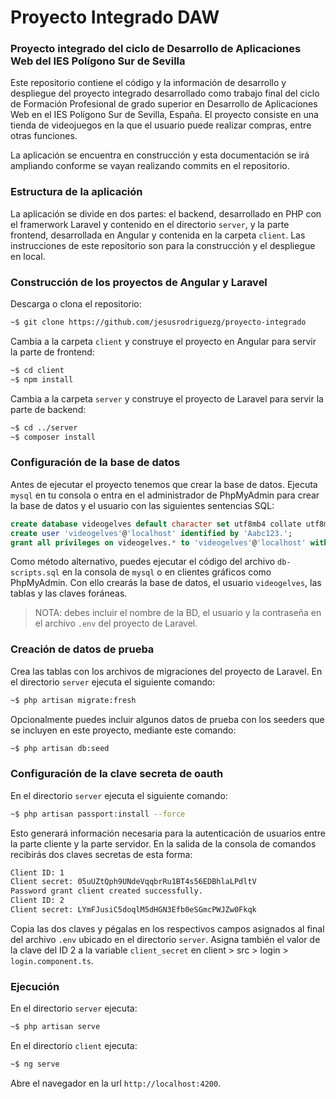 # Proyecto Integrado DAW
### Proyecto integrado del ciclo de Desarrollo de Aplicaciones Web del IES Polígono Sur de Sevilla

Este repositorio contiene el código y la información de desarrollo y despliegue del proyecto integrado desarrollado como trabajo final del ciclo de Formación Profesional de grado superior en Desarrollo de Aplicaciones Web en el IES Polígono Sur de Sevilla, España. El proyecto consiste en una tienda de videojuegos en la que el usuario puede realizar compras, entre otras funciones.

La aplicación se encuentra en construcción y esta documentación se irá ampliando conforme se vayan realizando commits en el repositorio.

### Estructura de la aplicación

La aplicación se divide en dos partes: el backend, desarrollado en PHP con el framerwork Laravel y contenido en el directorio ```server```, y la parte frontend, desarrollada en Angular y contenida en la carpeta ```client```. Las instrucciones de este repositorio son para la construcción y el despliegue en local.

### Construcción de los proyectos de Angular y Laravel

Descarga o clona el repositorio:

```sh
~$ git clone https://github.com/jesusrodriguezg/proyecto-integrado
```

Cambia a la carpeta ```client``` y construye el proyecto en Angular para servir la parte de frontend:

```sh
~$ cd client
~$ npm install
```

Cambia a la carpeta ```server``` y construye el proyecto de Laravel para servir la parte de backend:

```sh
~$ cd ../server
~$ composer install
```

### Configuración de la base de datos

Antes de ejecutar el proyecto tenemos que crear la base de datos. Ejecuta ```mysql``` en tu consola o entra en el administrador de PhpMyAdmin para crear la base de datos y el usuario con las siguientes sentencias SQL:

```sql
create database videogelves default character set utf8mb4 collate utf8mb4_spanish_ci;
create user 'videogelves'@'localhost' identified by 'Aabc123.';
grant all privileges on videogelves.* to 'videogelves'@'localhost' with grant option;
```

Como método alternativo, puedes ejecutar el código del archivo ```db-scripts.sql``` en la consola de ```mysql``` o en clientes gráficos como PhpMyAdmin. Con ello crearás la base de datos, el usuario ```videogelves```, las tablas y las claves foráneas. 

> NOTA: debes incluir el nombre de la BD, el usuario y la contraseña en el archivo ```.env``` del proyecto de Laravel.

### Creación de datos de prueba

Crea las tablas con los archivos de migraciones del proyecto de Laravel. En el directorio ```server``` ejecuta el siguiente comando:

```sh
~$ php artisan migrate:fresh
```

Opcionalmente puedes incluir algunos datos de prueba con los seeders que se incluyen en este proyecto, mediante este comando:

```sh
~$ php artisan db:seed
```

### Configuración de la clave secreta de oauth

En el directorio ```server``` ejecuta el siguiente comando:

```sh
~$ php artisan passport:install --force
```

Esto generará información necesaria para la autenticación de usuarios entre la parte cliente y la parte servidor. En la salida de la consola de comandos recibirás dos claves secretas de esta forma:

```sh
Client ID: 1
Client secret: 05uUZtQph9UNdeVqqbrRu1BT4s56EDBhlaLPdltV
Password grant client created successfully.
Client ID: 2
Client secret: LYmFJusiC5doqlM5dHGN3Efb0eSGmcPWJZw0Fkqk
```

Copia las dos claves y pégalas en los respectivos campos asignados al final del archivo ```.env``` ubicado en el directorio ```server```. Asigna también el valor de la clave del ID 2 a la variable ```client_secret``` en client > src > login > ```login.component.ts```.

### Ejecución

En el directorio ```server``` ejecuta:

```sh
~$ php artisan serve
```

En el directorio ```client``` ejecuta:

```sh
~$ ng serve
```

Abre el navegador en la url ```http://localhost:4200```.
